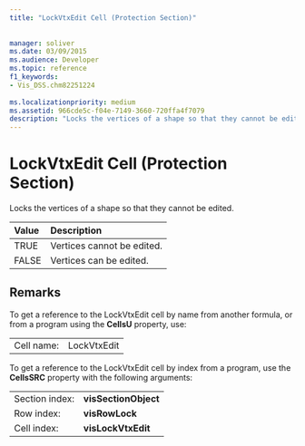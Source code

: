 ```yaml
---
title: "LockVtxEdit Cell (Protection Section)"
 
 
manager: soliver
ms.date: 03/09/2015
ms.audience: Developer
ms.topic: reference
f1_keywords:
- Vis_DSS.chm82251224
 
ms.localizationpriority: medium
ms.assetid: 966cde5c-f04e-7149-3660-720ffa4f7079
description: "Locks the vertices of a shape so that they cannot be edited."
---
```


# LockVtxEdit Cell (Protection Section)

Locks the vertices of a shape so that they cannot be edited.
  
|**Value**|**Description**|
|:-----|:-----|
|TRUE  <br/> |Vertices cannot be edited.  <br/> |
|FALSE  <br/> |Vertices can be edited.  <br/> |
   
## Remarks

To get a reference to the LockVtxEdit cell by name from another formula, or from a program using the **CellsU** property, use: 
  
|||
|:-----|:-----|
|Cell name:  <br/> |LockVtxEdit  <br/> |
   
To get a reference to the LockVtxEdit cell by index from a program, use the **CellsSRC** property with the following arguments: 
  
|||
|:-----|:-----|
|Section index:  <br/> |**visSectionObject** <br/> |
|Row index:  <br/> |**visRowLock** <br/> |
|Cell index:  <br/> |**visLockVtxEdit** <br/> |
   

